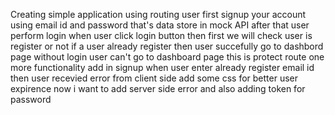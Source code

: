 Creating simple application using routing 
  user first signup your account using email id and password that's data store in mock API after that user perform login when user click login button then first we will check user is register or not if a user already register then user succefully go to dashbord page 
  without login user can't go to dashboard page this is protect route 
    one more functionality add in signup when user enter already register email id then user recevied error from client side
      add some css for better user expirence
        now i want to add server side error and also adding token for password 